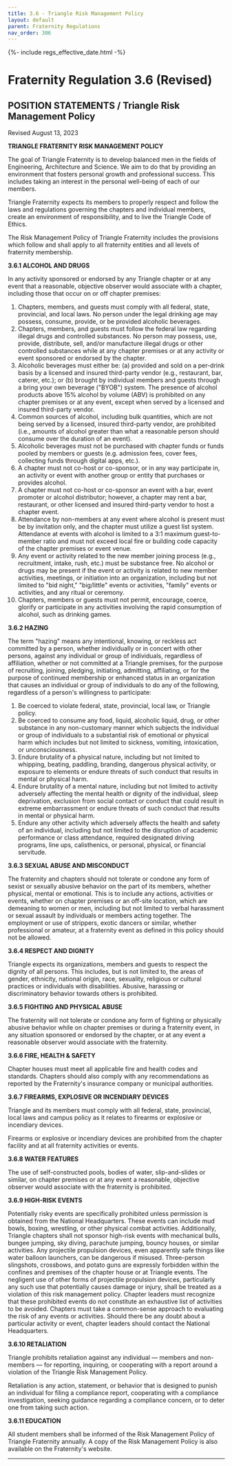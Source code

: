 ```yaml
---
title: 3.6 - Triangle Risk Management Policy
layout: default
parent: Fraternity Regulations
nav_order: 306
---
```

{%- include regs_effective_date.html -%}

# Fraternity Regulation 3.6 (Revised)

## POSITION STATEMENTS / Triangle Risk Management Policy

Revised August 13, 2023

<strong>TRIANGLE FRATERNITY RISK MANAGEMENT POLICY</strong>

The goal of Triangle Fraternity is to develop balanced men in the fields of Engineering, Architecture and Science.  We aim to do that by providing an environment that fosters personal growth and professional success.  This includes taking an interest in the personal well-being of each of our members.

Triangle Fraternity expects its members to properly respect and follow the laws and regulations governing the chapters and individual members, create an environment of responsibility, and to live the Triangle Code of Ethics.

The Risk Management Policy of Triangle Fraternity includes the provisions which follow and shall apply to all fraternity entities and all levels of fraternity membership.

<strong>3.6.1 ALCOHOL AND DRUGS</strong>

In any activity sponsored or endorsed by any Triangle chapter or at any event that a reasonable, objective observer would associate with a chapter, including those that occur on or off chapter premises:

1. Chapters, members, and guests must comply with all federal, state, provincial, and local laws.  No person under the legal drinking age may possess, consume, provide, or be provided alcoholic beverages.
1. Chapters, members, and guests must follow the federal law regarding illegal drugs and controlled substances.  No person may possess, use, provide, distribute, sell, and/or manufacture illegal drugs or other controlled substances while at any chapter premises or at any activity or event sponsored or endorsed by the chapter.
1. Alcoholic beverages must either be: (a) provided and sold on a per-drink basis by a licensed and insured third-party vendor (e.g., restaurant, bar, caterer, etc.); or (b) brought by individual members and guests through a bring your own beverage ("BYOB") system. The presence of alcohol products above 15% alcohol by volume (ABV) is prohibited on any chapter premises or at any event, except when served by a licensed and insured third-party vendor.
1. Common sources of alcohol, including bulk quantities, which are not being served by a licensed, insured third-party vendor, are prohibited (i.e., amounts of alcohol greater than what a reasonable person should consume over the duration of an event).
1. Alcoholic beverages must not be purchased with chapter funds or funds pooled by members or guests (e.g. admission fees, cover fees, collecting funds through digital apps, etc.).
1. A chapter must not co-host or co-sponsor, or in any way participate in, an activity or event with another group or entity that purchases or provides alcohol.
1. A chapter must not co-host or co-sponsor an event with a bar, event promoter or alcohol distributor; however, a chapter may rent a bar, restaurant, or other licensed and insured third-party vendor to host a chapter event.
1. Attendance by non-members at any event where alcohol is present must be by invitation only, and the chapter must utilize a guest list system.  Attendance at events with alcohol is limited to a 3:1 maximum guest-to-member ratio and must not exceed local fire or building code capacity of the chapter premises or event venue.
1. Any event or activity related to the new member joining process (e.g., recruitment, intake, rush, etc.) must be substance free. No alcohol or drugs may be present if the event or activity is related to new member activities, meetings, or initiation into an organization, including but not limited to "bid night," "big/little" events or activities, "family" events or activities, and any ritual or ceremony.
1. Chapters, members or guests must not permit, encourage, coerce, glorify or participate in any activities involving the rapid consumption of alcohol, such as drinking games.

<strong>3.6.2 HAZING</strong>

The term "hazing" means any intentional, knowing, or reckless act committed by a person, whether individually or in concert with other persons, against any individual or group of individuals, regardless of affiliation, whether or not committed at a Triangle premises, for the purpose of recruiting, joining, pledging, initiating, admitting, affiliating, or for the purpose of continued membership or enhanced status in an organization that causes an individual or group of individuals to do any of the following, regardless of a person's willingness to participate: 

1. Be coerced to violate federal, state, provincial, local law, or Triangle policy.
1. Be coerced to consume any food, liquid, alcoholic liquid, drug, or other substance in any non-customary manner which subjects the individual or group of individuals to a substantial risk of emotional or physical harm which includes but not limited to sickness, vomiting, intoxication, or unconsciousness.
1. Endure brutality of a physical nature, including but not limited to whipping, beating, paddling, branding, dangerous physical activity, or exposure to elements or endure threats of such conduct that results in mental or physical harm.
1. Endure brutality of a mental nature, including but not limited to activity adversely affecting the mental health or dignity of the individual, sleep deprivation, exclusion from social contact or conduct that could result in extreme embarrassment or endure threats of such conduct that results in mental or physical harm.
1. Endure any other activity which adversely affects the health and safety of an individual, including but not limited to the disruption of academic performance or class attendance, required designated driving programs, line ups, calisthenics, or personal, physical, or financial servitude.

<strong>3.6.3 SEXUAL ABUSE AND MISCONDUCT</strong>

The fraternity and chapters should not tolerate or condone any form of sexist or sexually abusive behavior on the part of its members, whether physical, mental or emotional. This is to include any actions, activities or events, whether on chapter premises or an off-site location, which are demeaning to women or men, including but not limited to verbal harassment or sexual assault by individuals or members acting together. The employment or use of strippers, exotic dancers or similar, whether professional or amateur, at a fraternity event as defined in this policy should not be allowed.

<strong>3.6.4 RESPECT AND DIGNITY</strong>

Triangle expects its organizations, members and guests to respect the dignity of all persons.  This includes, but is not limited to, the areas of gender, ethnicity, national origin, race, sexuality, religious or cultural practices or individuals with disabilities.  Abusive, harassing or discriminatory behavior towards others is prohibited.

<strong>3.6.5 FIGHTING AND PHYSICAL ABUSE</strong>

The fraternity will not tolerate or condone any form of fighting or physically abusive behavior while on chapter premises or during a fraternity event, in any situation sponsored or endorsed by the chapter, or at any event a reasonable observer would associate with the fraternity.

<strong>3.6.6	FIRE, HEALTH &amp; SAFETY</strong>

Chapter houses must meet all applicable fire and health codes and standards.  Chapters should also comply with any recommendations as reported by the Fraternity's insurance company or municipal authorities.

<strong>3.6.7	FIREARMS, EXPLOSIVE OR INCENDIARY DEVICES</strong>

Triangle and its members must comply with all federal, state, provincial, local laws and campus policy as it relates to firearms or explosive or incendiary devices.

Firearms or explosive or incendiary devices are prohibited from the chapter facility and at all fraternity activities or events.

<strong>3.6.8	WATER FEATURES</strong>

The use of self-constructed pools, bodies of water, slip-and-slides or similar, on chapter premises or at any event a reasonable, objective observer would associate with the fraternity is prohibited.   

<strong>3.6.9	HIGH-RISK EVENTS</strong>

Potentially risky events are specifically prohibited unless permission is obtained from the National Headquarters. These events can include mud bowls, boxing, wrestling, or other physical combat activities. Additionally, Triangle chapters shall not sponsor high-risk events with mechanical bulls, bungee jumping, sky diving, parachute jumping, bouncy houses, or similar activities. Any projectile propulsion devices, even apparently safe things like water balloon launchers, can be dangerous if misused. Three-person slingshots, crossbows, and potato guns are expressly forbidden within the confines and premises of the chapter house or at Triangle events. The negligent use of other forms of projectile propulsion devices, particularly any such use that potentially causes damage or injury, shall be treated as a violation of this risk management policy.
Chapter leaders must recognize that these prohibited events do not constitute an exhaustive list of activities to be avoided. Chapters must take a common-sense approach to evaluating the risk of any events or activities. Should there be any doubt about a particular activity or event, chapter leaders should contact the National Headquarters.

<strong>3.6.10	RETALIATION</strong>

Triangle prohibits retaliation against any individual &mdash; members and non-members &mdash; for reporting, inquiring, or cooperating with a report around a violation of the Triangle Risk Management Policy. 

Retaliation is any action, statement, or behavior that is designed to punish an individual for filing a compliance report, cooperating with a compliance investigation, seeking guidance regarding a compliance concern, or to deter one from taking such action.

<strong>3.6.11	EDUCATION</strong>

All student members shall be informed of the Risk Management Policy of Triangle Fraternity annually.  A copy of the Risk Management Policy is also available on the Fraternity's website.

---